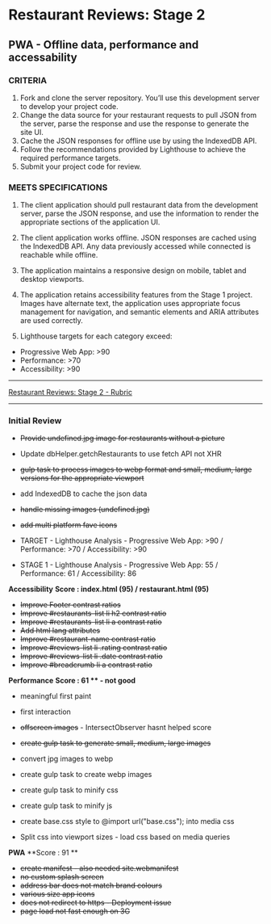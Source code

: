 # Restaurant Reviews: Stage 2

## PWA - Offline data, performance and accessability

### CRITERIA

1. Fork and clone the server repository. You’ll use this development server to develop your project code.
2. Change the data source for your restaurant requests to pull JSON from the server, parse the response and use the response to generate the site UI.
3. Cache the JSON responses for offline use by using the IndexedDB API.
4. Follow the recommendations provided by Lighthouse to achieve the required performance targets.
5. Submit your project code for review.

### MEETS SPECIFICATIONS

1. The client application should pull restaurant data from the development server, parse the JSON response, and use the information to render the appropriate sections of the application UI.

2. The client application works offline. JSON responses are cached using the IndexedDB API. Any data previously accessed while connected is reachable while offline.

3. The application maintains a responsive design on mobile, tablet and desktop viewports.

4. The application retains accessibility features from the Stage 1 project. Images have alternate text, the application uses appropriate focus management for navigation, and semantic elements and ARIA attributes are used correctly.

5. Lighthouse targets for each category exceed:

* Progressive Web App: >90
* Performance: >70
* Accessibility: >90

---

[Restaurant Reviews: Stage 2 - Rubric](https://review.udacity.com/#!/rubrics/1131/view)

---

### Initial Review

* ~~Provide undefined.jpg image for restaurants without a picture~~
* Update dbHelper.getchRestaurants to use fetch API not XHR
* ~~gulp task to process images to webp format and small, medium, large versions for the appropriate viewport~~
* add IndexedDB to cache the json data
* ~~handle missing images (undefined.jpg)~~
* ~~add multi platform fave icons~~

* TARGET - Lighthouse Analysis - Progressive Web App: >90 / Performance: >70  / Accessibility: >90
* STAGE 1 - Lighthouse Analysis - Progressive Web App: 55 / Performance: 61  / Accessibility: 86

**Accessibility**
**Score : index.html (95) / restaurant.html (95)**

* ~~Improve Footer contrast ratios~~
* ~~Improve #restaurants-list li h2 contrast ratio~~
* ~~Improve #restaurants-list li a contrast ratio~~
* ~~Add html lang attributes~~
* ~~Improve #restaurant-name contrast ratio~~
* ~~Improve #reviews-list li .rating contrast ratio~~
* ~~Improve #reviews-list li .date contrast ratio~~
* ~~Improve #breadcrumb li a contrast ratio~~

**Performance**
**Score : 61 ** - not good**

* meaningful first paint
* first interaction
* ~~offscreen images~~ - IntersectObserver hasnt helped score

* ~~create gulp task to generate small, medium, large images~~
* convert jpg images to webp
* create gulp task to create webp images
* create gulp task to minify css
* create gulp task to minify js
* create base.css style to @import url("base.css"); into media css
* Split css into viewport sizes - load css based on media queries

**PWA**
**Score : 91 **
* ~~create manifest - also needed site.webmanifest~~
* ~~no custom splash screen~~
* ~~address bar does not match brand colours~~
* ~~various size app icons~~
* ~~does not redirect to https - Deployment issue~~
* ~~page load not fast enough on 3G~~